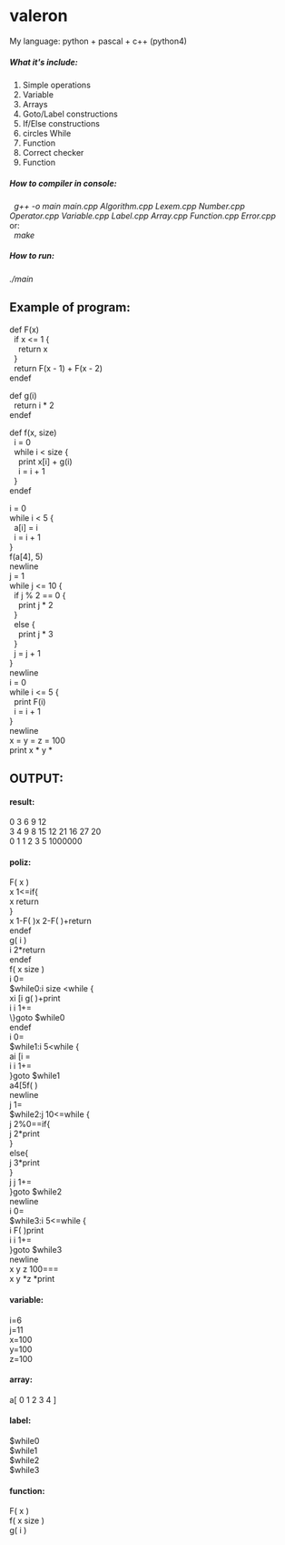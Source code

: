 # valeron
My language: python + pascal + c++ (python4)  
   
##### What it's include:  
1) Simple operations  
2) Variable  
3) Arrays  
4) Goto/Label constructions  
5) If/Else constructions  
6) circles While
7) Function
8) Correct checker  
9) Function   

##### How to compiler in console:    
&nbsp;&nbsp;*g++ -o main main.cpp Algorithm.cpp Lexem.cpp Number.cpp Operator.cpp Variable.cpp Label.cpp Array.cpp Function.cpp Error.cpp*  
or:  
&nbsp;&nbsp;*make*  

##### How to run:   
*./main*  

## Example of program:

def F(x)  
&nbsp;&nbsp;if x <= 1 \{  
&nbsp;&nbsp;&nbsp;&nbsp;return x  
&nbsp;&nbsp;\}  
&nbsp;&nbsp;return F(x - 1) + F(x - 2)  
endef  

def g(i)  
&nbsp;&nbsp;return i * 2  
endef

def f(x, size)  
&nbsp;&nbsp;i = 0  
&nbsp;&nbsp;while i < size \{  
&nbsp;&nbsp;&nbsp;&nbsp;print x[i] + g(i)  
&nbsp;&nbsp;&nbsp;&nbsp;i = i + 1  
&nbsp;&nbsp;\}  
endef

i = 0  
while i < 5 \{  
&nbsp;&nbsp;a[i] = i  
&nbsp;&nbsp;i = i + 1  
\}  
f(a[4], 5)  
newline  
j = 1  
while j <= 10 \{  
&nbsp;&nbsp;if j % 2 == 0 \{  
&nbsp;&nbsp;&nbsp;&nbsp;print j * 2  
&nbsp;&nbsp;\}  
&nbsp;&nbsp;else \{  
&nbsp;&nbsp;&nbsp;&nbsp;print j * 3  
&nbsp;&nbsp;\}  
&nbsp;&nbsp;j = j + 1  
\}  
newline  
i = 0  
while i <= 5 \{  
&nbsp;&nbsp;print F(i)  
&nbsp;&nbsp;i = i + 1  
\}  
newline  
x = y = z = 100  
print x * y *   

## OUTPUT:  
#### result:  
0 3 6 9 12  
3 4 9 8 15 12 21 16 27 20  
0 1 1 2 3 5 
1000000  

#### poliz:  
F( x )  
x 1<=if\{  
x return   
\}  
x 1-F( )x 2-F( )+return  
endef  
g( i )  
i 2\*return   
endef  
f( x size )  
i 0=  
$while0:i size \<while \{  
xi \[i g( )+print   
i i 1+=  
\\}goto $while0  
endef  
i 0=  
\$while1:i 5<while \{  
ai \[i =  
i i 1+=  
\}goto \$while1  
a4\[5f( )  
newline  
j 1=  
\$while2:j 10<=while \{  
j 2%0==if\{   
j 2\*print   
\}  
else\{  
j 3\*print   
\}  
j j 1+=  
\}goto \$while2  
newline   
i 0=  
\$while3:i 5<=while \{  
i F( )print   
i i 1+=  
\}goto \$while3   
newline   
x y z 100===  
x y \*z \*print   

#### variable:  
i=6  
j=11  
x=100  
y=100  
z=100  

#### array:
a\[ 0 1 2 3 4 \]  

#### label:    
\$while0  
\$while1  
\$while2  
\$while3  

#### function:  
F( x )  
f( x size )  
g( i )  

